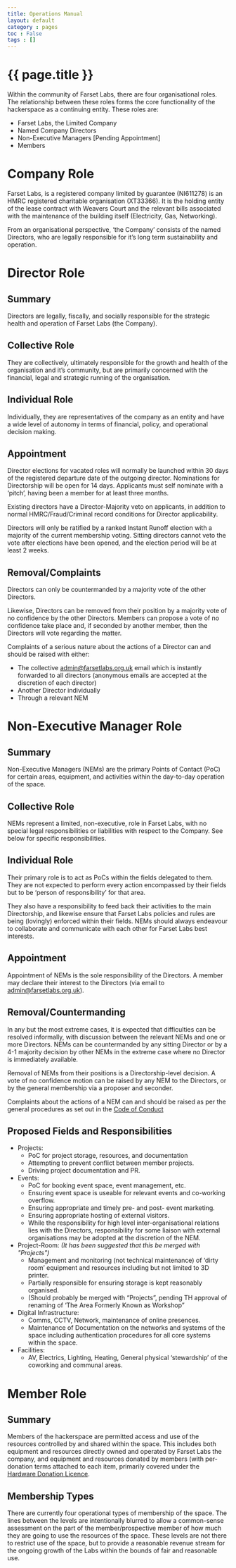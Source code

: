 ```yaml
---
title: Operations Manual
layout: default
category : pages
toc : False
tags : []
---
```

# {{ page.title }}
Within the community of Farset Labs, there are four organisational roles. The relationship between these roles forms the core functionality of the hackerspace as a continuing entity.
These roles are:
* Farset Labs, the Limited Company
* Named Company Directors
* Non-Executive Managers \[Pending Appointment\]
* Members

# Company Role
Farset Labs, is a registered company limited by guarantee (NI611278) is an HMRC registered charitable organisation (XT33366). It is the holding entity of the lease contract with Weavers Court and the relevant bills associated with the maintenance of the building itself (Electricity, Gas, Networking). 

From an organisational perspective, ‘the Company’ consists of the named Directors, who are legally responsible for it’s long term sustainability and operation.

# Director Role

## Summary
Directors are legally, fiscally, and socially responsible for the strategic health and operation of Farset Labs (the Company). 

## Collective Role
They are collectively, ultimately responsible for the growth and health of the organisation and it’s community, but are primarily concerned with the financial, legal and strategic running of the organisation.

## Individual Role
Individually, they are representatives of the company as an entity and have a wide level of autonomy in terms of financial, policy, and operational decision making. 

## Appointment
Director elections for vacated roles will normally be launched within 30 days of the registered departure date of the outgoing director. Nominations for Directorship will be open for 14 days. Applicants must self nominate with a ‘pitch’, having been a member for at least three months.

Existing directors have a Director-Majority veto on applicants, in addition to normal HMRC/Fraud/Criminal record conditions for Director applicability.

Directors will only be ratified by a ranked Instant Runoff election with a majority of the current membership voting. Sitting directors cannot veto the vote after elections have been opened, and the election period will be at least 2 weeks. 

## Removal/Complaints
Directors can only be countermanded by a majority vote of the other Directors. 

Likewise, Directors can be removed from their position by a majority vote of no confidence by the other Directors. Members can propose a vote of no confidence take place and, if seconded by another member, then the Directors will vote regarding the matter.

Complaints of a serious nature about the actions of a Director can and should be raised with either:
* The collective admin@farsetlabs.org.uk email which is instantly forwarded to all directors (anonymous emails are accepted at the discretion of each director)
* Another Director individually
* Through a relevant NEM

# Non-Executive Manager Role

## Summary
Non-Executive Managers (NEMs) are the primary Points of Contact (PoC) for certain areas, equipment, and activities within the day-to-day operation of the space. 

## Collective Role
NEMs represent a limited, non-executive, role in Farset Labs, with no special legal responsibilities or liabilities with respect to the Company. See below for specific responsibilities.

## Individual Role
Their primary role is to act as PoCs within the fields delegated to them. They are not expected to perform every action encompassed by their fields but to be ‘person of responsibility’ for that area.

They also have a responsibility to feed back their activities to the main Directorship, and likewise ensure that Farset Labs policies and rules are being (lovingly) enforced within their fields. NEMs should always endeavour to collaborate and communicate with each other for Farset Labs best interests.

## Appointment
Appointment of NEMs is the sole responsibility of the Directors. A member may declare their interest to the Directors (via email to admin@farsetlabs.org.uk).

## Removal/Countermanding
In any but the most extreme cases, it is expected that difficulties can be resolved informally, with discussion between the relevant NEMs and one or more Directors. NEMs can be countermanded by any sitting Director or by a 4-1 majority decision by other NEMs in the extreme case where no Director is immediately available.

Removal of NEMs from their positions is a Directorship-level decision. A vote of no confidence motion can be raised by any NEM to the Directors, or by the general membership via a proposer and seconder.

Complaints about the actions of a NEM can and should be raised as per the general procedures as set out in the [Code of Conduct](code_of_conduct.html)

## Proposed Fields and Responsibilities
* Projects:
  * PoC for project storage, resources, and documentation
  * Attempting to prevent conflict between member projects.
  * Driving project documentation and PR.
* Events:
  * PoC for booking event space, event management, etc.
  * Ensuring event space is useable for relevant events and co-working overflow.
  * Ensuring appropriate and timely pre- and post- event marketing.
  * Ensuring appropriate hosting of external visitors.
  * While the responsibility for high level inter-organisational relations lies with the Directors, responsibility for some liaison with external organisations may be adopted at the discretion of the NEM.
* Project-Room: _(It has been suggested that this be merged with "Projects")_
  * Management and monitoring (not technical maintenance) of ‘dirty room’ equipment and resources including but not limited to 3D printer.
  * Partially responsible for ensuring storage is kept reasonably organised.
  * (Should probably be merged with “Projects”, pending TH approval of renaming of ‘The Area Formerly Known as Workshop”
* Digital Infrastructure:
  * Comms, CCTV, Network, maintenance of online presences.
  * Maintenance of Documentation on the networks and systems of the space including authentication procedures for all core systems within the space.
* Facilities:
  * AV, Electrics, Lighting, Heating, General physical ‘stewardship’ of the coworking and communal areas.

# Member Role

## Summary
Members of the hackerspace are permitted access and use of the resources controlled by and shared within the space. This includes both equipment and resources directly owned and operated by Farset Labs the company, and equipment and resources donated by members (with per-donation terms attached to each item, primarily covered under the [Hardware Donation Licence](hardware_donation_license.html).

## Membership Types
There are currently four operational types of membership of the space. The lines between the levels are intentionally blurred to allow a common-sense assessment on the part of the member/prospective member of how much they are going to use the resources of the space. These levels are not there to restrict use of the space, but to provide a reasonable revenue stream for the ongoing growth of the Labs within the bounds of fair and reasonable use.

